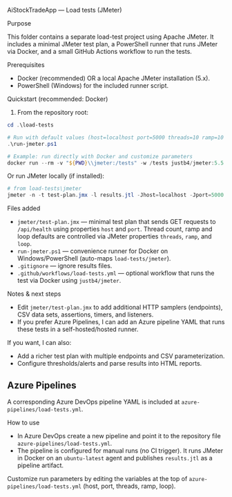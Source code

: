 AiStockTradeApp — Load tests (JMeter)

Purpose

This folder contains a separate load-test project using Apache JMeter. It includes a minimal JMeter test plan, a PowerShell runner that runs JMeter via Docker, and a small GitHub Actions workflow to run the tests.

Prerequisites

- Docker (recommended) OR a local Apache JMeter installation (5.x).
- PowerShell (Windows) for the included runner script.

Quickstart (recommended: Docker)

1. From the repository root:

```powershell
cd .\load-tests

# Run with default values (host=localhost port=5000 threads=10 ramp=10 loop=1)
.\run-jmeter.ps1

# Example: run directly with Docker and customize parameters
docker run --rm -v "${PWD}\\jmeter:/tests" -w /tests justb4/jmeter:5.5 -n -t test-plan.jmx -l results.jtl -Jhost=localhost -Jport=5000 -Jthreads=50 -Jramp=30 -Jloop=10
```

Or run JMeter locally (if installed):

```powershell
# from load-tests\jmeter
jmeter -n -t test-plan.jmx -l results.jtl -Jhost=localhost -Jport=5000 -Jthreads=50 -Jramp=30 -Jloop=10
```

Files added

- `jmeter/test-plan.jmx` — minimal test plan that sends GET requests to `/api/health` using properties `host` and `port`. Thread count, ramp and loop defaults are controlled via JMeter properties `threads`, `ramp`, and `loop`.
- `run-jmeter.ps1` — convenience runner for Docker on Windows/PowerShell (auto-maps `load-tests/jmeter`).
- `.gitignore` — ignore results files.
- `.github/workflows/load-tests.yml` — optional workflow that runs the test via Docker using `justb4/jmeter`.

Notes & next steps

- Edit `jmeter/test-plan.jmx` to add additional HTTP samplers (endpoints), CSV data sets, assertions, timers, and listeners.
- If you prefer Azure Pipelines, I can add an Azure pipeline YAML that runs these tests in a self-hosted/hosted runner.

If you want, I can also:
- Add a richer test plan with multiple endpoints and CSV parameterization.
- Configure thresholds/alerts and parse results into HTML reports.

## Azure Pipelines

A corresponding Azure DevOps pipeline YAML is included at `azure-pipelines/load-tests.yml`.

How to use

- In Azure DevOps create a new pipeline and point it to the repository file `azure-pipelines/load-tests.yml`.
- The pipeline is configured for manual runs (no CI trigger). It runs JMeter in Docker on an `ubuntu-latest` agent and publishes `results.jtl` as a pipeline artifact.

Customize run parameters by editing the variables at the top of `azure-pipelines/load-tests.yml` (host, port, threads, ramp, loop).
